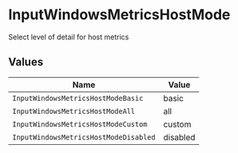 # InputWindowsMetricsHostMode

Select level of detail for host metrics


## Values

| Name                                  | Value                                 |
| ------------------------------------- | ------------------------------------- |
| `InputWindowsMetricsHostModeBasic`    | basic                                 |
| `InputWindowsMetricsHostModeAll`      | all                                   |
| `InputWindowsMetricsHostModeCustom`   | custom                                |
| `InputWindowsMetricsHostModeDisabled` | disabled                              |